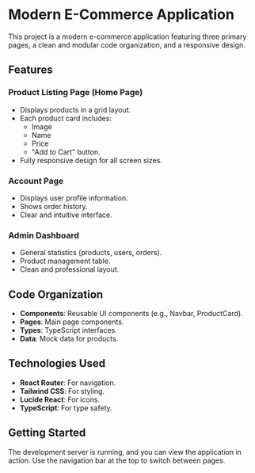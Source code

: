 # Modern E-Commerce Application

This project is a modern e-commerce application featuring three primary pages, a clean and modular code organization, and a responsive design.

## Features

### Product Listing Page (Home Page)
- Displays products in a grid layout.
- Each product card includes:
  - Image
  - Name
  - Price
  - "Add to Cart" button.
- Fully responsive design for all screen sizes.

### Account Page
- Displays user profile information.
- Shows order history.
- Clear and intuitive interface.

### Admin Dashboard
- General statistics (products, users, orders).
- Product management table.
- Clean and professional layout.

## Code Organization
- **Components**: Reusable UI components (e.g., Navbar, ProductCard).
- **Pages**: Main page components.
- **Types**: TypeScript interfaces.
- **Data**: Mock data for products.

## Technologies Used
- **React Router**: For navigation.
- **Tailwind CSS**: For styling.
- **Lucide React**: For icons.
- **TypeScript**: For type safety.

## Getting Started
The development server is running, and you can view the application in action. Use the navigation bar at the top to switch between pages.
